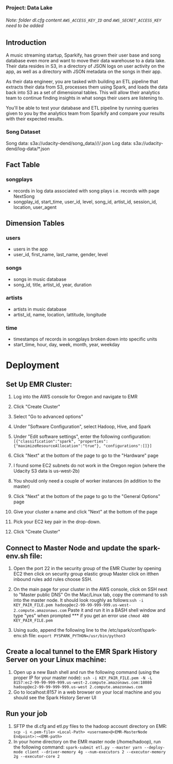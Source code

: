 ### Project: Data Lake
###### Note: folder dl.cfg content ```AWS_ACCESS_KEY_ID``` and ```AWS_SECRET_ACCESS_KEY``` need to be added 

## Introduction
A music streaming startup, Sparkify, has grown their user base and song database even more and want to move their data warehouse to a data lake. Their data resides in S3, in a directory of JSON logs on user activity on the app, as well as a directory with JSON metadata on the songs in their app.

As their data engineer, you are tasked with building an ETL pipeline that extracts their data from S3, processes them using Spark, and loads the data back into S3 as a set of dimensional tables. This will allow their analytics team to continue finding insights in what songs their users are listening to.

You'll be able to test your database and ETL pipeline by running queries given to you by the analytics team from Sparkify and compare your results with their expected results.
### Song Dataset
Song data: s3a://udacity-dend/song_data/*/*/*/*.json
Log data: s3a://udacity-dend/log-data/*.json

## Fact Table


### songplays 
- records in log data associated with song plays i.e. records with page NextSong
- songplay_id, start_time, user_id, level, song_id, artist_id, session_id, location, user_agent


## Dimension Tables

### users 
- users in the app
- user_id, first_name, last_name, gender, level

### songs 
- songs in music database
- song_id, title, artist_id, year, duration

### artists 
- artists in music database
- artist_id, name, location, lattitude, longitude

### time 
- timestamps of records in songplays broken down into specific units
- start_time, hour, day, week, month, year, weekday
# Deployment 



## Set Up EMR Cluster:

1. Log into the AWS console for Oregon and navigate to EMR
2. Click "Create Cluster"
3. Select "Go to advanced options"
4. Under "Software Configuration", select Hadoop, Hive, and Spark
5. Under "Edit software settings", enter the following configuration:
```[{"classification":"spark", "properties":{"maximizeResourceAllocation":"true"}, "configurations":[]}]```

6. Click "Next" at the bottom of the page to go to the "Hardware" page

7. I found some EC2 subnets do not work in the Oregon region (where the Udacity S3 data is us-west-2b)


8. You should only need a couple of worker instances (in addition to the master)


9. Click "Next" at the bottom of the page to go to the "General Options" page

10. Give your cluster a name and click "Next" at the bottom of the page

11. Pick your EC2 key pair in the drop-down.

12. Click "Create Cluster"

## Connect to Master Node and update the spark-env.sh file:
1. Open the port 22 in the security group of the EMR Cluster by opening EC2 then click on security group elastic group Master click on itthen inbound rules add rules choose SSH.
2. On the main page for your cluster in the AWS console, click on SSH next to "Master public DNS" On the Mac/Linux tab, copy the command to ssh into the master node. It should look roughly as follows:```ssh -i KEY_PAIR_FILE.pem hadoop@ec2-99-99-999-999.us-west-2.compute.amazonaws.com``` Paste it and run it in a BASH shell window and type "yes" when prompted
*** if you get an error use ```chmod 400 KEY_PAIR_FILE.pem```

3. Using sudo, append the following line to the /etc/spark/conf/spark-env.sh file: 
```export PYSPARK_PYTHON=/usr/bin/python3```

## Create a local tunnel to the EMR Spark History Server on your Linux machine:

1. Open up a new Bash shell and run the following command (using the proper IP for your master node):
```ssh -i KEY_PAIR_FILE.pem -N -L 8157:ec2-99-99-999-999.us-west-2.compute.amazonaws.com:18080 hadoop@ec2-99-99-999-999.us-west 2.compute.amazonaws.com```
2. Go to localhost:8157 in a web browser on your local machine and you should see the Spark History Server UI

## Run your job

1. SFTP the dl.cfg and etl.py files to the hadoop account directory on EMR:
```scp -i <.pem-file> <Local-Path> <username>@<EMR-MasterNode Endpoint>:~<EMR-path>```
2. In your home directory on the EMR master node (/home/hadoop), run the following command:
```spark-submit etl.py --master yarn --deploy-mode client --driver-memory 4g --num-executors 2 --executor-memory 2g --executor-core 2```
